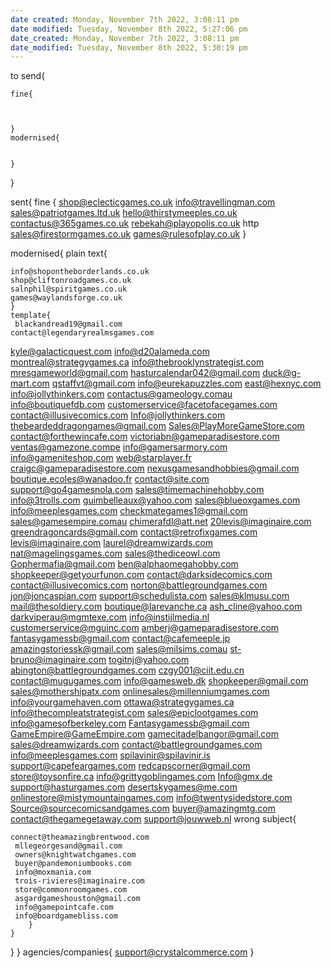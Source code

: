 ```yaml
---
date created: Monday, November 7th 2022, 3:08:11 pm
date modified: Tuesday, November 8th 2022, 5:27:06 pm
date_created: Monday, November 7th 2022, 3:08:11 pm
date_modified: Tuesday, November 8th 2022, 5:30:19 pm
---
```

to send{

    fine{

   
    
    }
    modernised{
        

    }
}

sent{
fine {
    shop@eclecticgames.co.uk
    info@travellingman.com
    sales@patriotgames.ltd.uk
    hello@thirstymeeples.co.uk
    contactus@365games.co.uk
    rebekah@playopolis.co.uk
    http sales@firestormgames.co.uk
    games@rulesofplay.co.uk
}

modernised{
    plain text{

    info@shopontheborderlands.co.uk
    shop@cliftonroadgames.co.uk
    salnphil@spiritgames.co.uk
    games@waylandsforge.co.uk
    }
    template{
     blackandread19@gmail.com
    contact@legendaryrealmsgames.com
kyle@galacticquest.com
info@d20alameda.com
montreal@strategygames.ca
info@thebrooklynstrategist.com
mresgameworld@gmail.com
hasturcalendar042@gmail.com
duck@g-mart.com
qstaffvt@gmail.com
info@eurekapuzzles.com
east@hexnyc.com
info@jollythinkers.com
contactus@gameology.comau
info@boutiquefdb.com
customerservice@facetofacegames.com
contact@illusivecomics.com
Info@jollythinkers.com
thebeardeddragongames@gmail.com
Sales@PlayMoreGameStore.com
contact@forthewincafe.com
victoriabn@gameparadisestore.com
ventas@gamezone.compe
info@gamersarmory.com
info@gameniteshop.com
web@starplayer.fr
craigc@gameparadisestore.com
nexusgamesandhobbies@gmail.com
boutique.ecoles@wanadoo.fr
contact@site.com
support@go4gamesnola.com
sales@timemachinehobby.com
info@3trolls.com
guimbelleaux@yahoo.com
sales@blueoxgames.com
info@meeplesgames.com
checkmategames1@gmail.com
sales@gamesempire.comau
chimerafdl@att.net
20levis@imaginaire.com
greendragoncards@gmail.com
contact@retrofixgames.com
levis@imaginaire.com
laurel@dreamwizards.com
nat@magelingsgames.com
sales@thediceowl.com
Gophermafia@gmail.com
ben@alphaomegahobby.com
shopkeeper@getyourfunon.com
contact@darksidecomics.com
contact@illusivecomics.com
norton@battlegroundgames.com
jon@joncaspian.com
support@schedulista.com
sales@klmusu.com
mail@thesoldiery.com
boutique@larevanche.ca
ash_cline@yahoo.com
darkviperau@mgmtexe.com
info@instijlmedia.nl
customerservice@mguinc.com
amberj@gameparadisestore.com
fantasygamessb@gmail.com
contact@cafemeeple.jp
amazingstoriessk@gmail.com
sales@milsims.comau
st-bruno@imaginaire.com
togitnj@yahoo.com
abington@battlegroundgames.com
czgy001@ciit.edu.cn
contact@mugugames.com
info@gamesweb.dk
shopkeeper@gmail.com
sales@mothershipatx.com
onlinesales@millenniumgames.com
info@yourgamehaven.com
ottawa@strategygames.ca
info@thecompleatstrategist.com
sales@epiclootgames.com
info@gamesofberkeley.com
Fantasygamessb@gmail.com
GameEmpire@GameEmpire.com
gamecitadelbangor@gmail.com
sales@dreamwizards.com
contact@battlegroundgames.com
info@meeplesgames.com
spilavinir@spilavinir.is
support@capefeargames.com
redcapscorner@gmail.com
store@toysonfire.ca
info@grittygoblingames.com
Info@gmx.de
support@hasturgames.com
desertskygames@me.com
onlinestore@mistymountaingames.com
info@twentysidedstore.com
Source@sourcecomicsandgames.com
buyer@amazingmtg.com
contact@thegamegetaway.com
support@jouwweb.nl
        wrong subject{

    connect@theamazingbrentwood.com
     mllegeorgesand@gmail.com
     owners@knightwatchgames.com
     buyer@pandemoniumbooks.com
     info@moxmania.com
     trois-rivieres@imaginaire.com
     store@commonroomgames.com
     asgardgameshouston@gmail.com
     info@gamepointcafe.com
     info@boardgamebliss.com
        }
    }
}
}
agencies/companies{
    support@crystalcommerce.com 
}